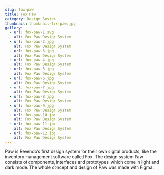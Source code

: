 ```yaml
---
slug: fox-paw
title: Fox Paw
category: Design System
thumbnail: thumbnail-fox-paw.jpg
gallery:
  - url: fox-paw-1.svg
    alt: Fox Paw Design System
  - url: fox-paw-2.jpg
    alt: Fox Paw Design System
  - url: fox-paw-3.jpg
    alt: Fox Paw Design System
  - url: fox-paw-4.jpg
    alt: Fox Paw Design System
  - url: fox-paw-5.jpg
    alt: Fox Paw Design System
  - url: fox-paw-6.jpg
    alt: Fox Paw Design System
  - url: fox-paw-7.jpg
    alt: Fox Paw Design System
  - url: fox-paw-8.jpg
    alt: Fox Paw Design System
  - url: fox-paw-9.jpg
    alt: Fox Paw Design System
  - url: fox-paw-10.jpg
    alt: Fox Paw Design System
  - url: fox-paw-11.jpg
    alt: Fox Paw Design System
  - url: fox-paw-12.jpg
    alt: Fox Paw Design System
---
```

Paw is Revendo’s first design system for their own digital products, like the inventory management software called Fox. The design system Paw consists of components, interfaces and prototypes, which come in light and dark mode. The whole concept and design of Paw was made with Figma.